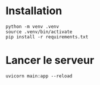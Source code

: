 # Installation


```
python -m venv .venv
source .venv/bin/activate
pip install -r requirements.txt
```

# Lancer le serveur

```
uvicorn main:app --reload
```